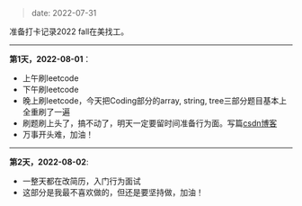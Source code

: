 
> date: 2022-07-31

准备打卡记录2022 fall在美找工。

---



**第1天，2022-08-01**：
- 上午刷leetcode
- 下午刷leetcode
- 晚上刷leetcode，今天把Coding部分的array, string, tree三部分题目基本上全重刷了一遍
- 刷题刷上头了，搞不动了，明天一定要留时间准备行为面。写篇[csdn博客](https://blog.csdn.net/qq_42122496/article/details/126119428)
- 万事开头难，加油！



---



**第2天，2022-08-02**:
- 一整天都在改简历，入门行为面试
- 这部分是我最不喜欢做的，但还是要坚持做，加油！